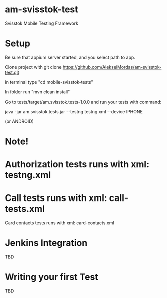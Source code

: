 am-svisstok-test
================
Svisstok Mobile Testing Framework

Setup
===

Be sure that appium server started, and you select path to app.

Clone project with git clone https://github.com/AlekseiMordas/am-svisstok-test.git

in terminal type "cd mobile-svisstok-tests"

In folder run "mvn clean install"

Go to tests/target/am.svisstok.tests-1.0.0 and run your tests with command:

java -jar am.svisstok.tests.jar --testng testng.xml --device IPHONE

(or ANDROID)

Note!
===

Authorization tests runs with xml: testng.xml
===

Call tests runs with xml: call-tests.xml
===

Card contacts tests runs with xml: card-contacts.xml


Jenkins Integration
===

TBD

Writing your first Test
===

TBD
